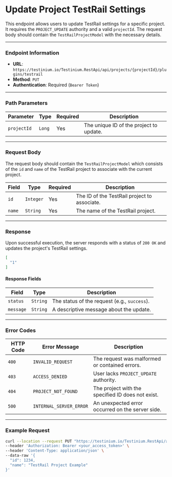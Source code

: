 # Update Project TestRail Settings

This endpoint allows users to update TestRail settings for a specific project. It requires the `PROJECT_UPDATE` authority and a valid `projectId`. The request body should contain the `TestRailProjectModel` with the necessary details.

***

### Endpoint Information

* **URL**: `https://testinium.io/Testinium.RestApi/api/projects/{projectId}/plugins/testrail`
* **Method**: `PUT`
* **Authentication**: Required (`Bearer Token`)

***

### Path Parameters

| Parameter   | Type   | Required | Description                             |
| ----------- | ------ | -------- | --------------------------------------- |
| `projectId` | `Long` | Yes      | The unique ID of the project to update. |

***

### Request Body

The request body should contain the `TestRailProjectModel` which consists of the `id` and `name` of the TestRail project to associate with the current project.

| Field  | Type      | Required | Description                                  |
| ------ | --------- | -------- | -------------------------------------------- |
| `id`   | `Integer` | Yes      | The ID of the TestRail project to associate. |
| `name` | `String`  | Yes      | The name of the TestRail project.            |

***

### Response

Upon successful execution, the server responds with a status of `200 OK` and updates the project's TestRail settings.

```json
[
  "1"
]
```

#### Response Fields

| Field     | Type     | Description                                  |
| --------- | -------- | -------------------------------------------- |
| `status`  | `String` | The status of the request (e.g., `success`). |
| `message` | `String` | A descriptive message about the update.      |

***

### Error Codes

| HTTP Code | Error Message           | Description                                       |
| --------- | ----------------------- | ------------------------------------------------- |
| `400`     | `INVALID_REQUEST`       | The request was malformed or contained errors.    |
| `403`     | `ACCESS_DENIED`         | User lacks `PROJECT_UPDATE` authority.            |
| `404`     | `PROJECT_NOT_FOUND`     | The project with the specified ID does not exist. |
| `500`     | `INTERNAL_SERVER_ERROR` | An unexpected error occurred on the server side.  |

***

### Example Request

```bash
curl --location --request PUT "https://testinium.io/Testinium.RestApi/api/projects/{projectId}/plugins/testrail" \
--header 'Authorization: Bearer <your_access_token>' \
--header 'Content-Type: application/json' \
--data-raw '{
  "id": 1234,
  "name": "TestRail Project Example"
}'
```
